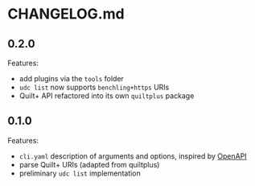 # CHANGELOG.md

## 0.2.0

Features:

- add plugins via the `tools` folder
- `udc list` now supports `benchling+https` URIs
- Quilt+ API refactored into its own `quiltplus` package

## 0.1.0

Features:

- `cli.yaml` description of arguments and options, inspired by [OpenAPI](https://swagger.io/docs/specification/data-models/data-types/)
- parse Quilt+ URIs (adapted from quiltplus)
- preliminary `udc list` implementation
